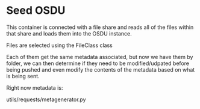 # Seed OSDU 

This container is connected with a file share and reads all of the files within that share and loads them into the OSDU instance. 

Files are selected using the FileClass class

Each of them get the same metadata associated, but now we have them by folder, we can then determine if they need to be modified/udpated before being pushed and even modify the contents of the metadata based on what is being sent. 

Right now metadata is:

utils/requests/metagenerator.py